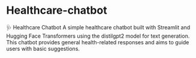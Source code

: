 # Healthcare-chatbot

🩺 Healthcare Chatbot
A simple healthcare chatbot built with Streamlit and Hugging Face Transformers using the distilgpt2 model for text generation. This chatbot provides general health-related responses and aims to guide users with basic suggestions.

